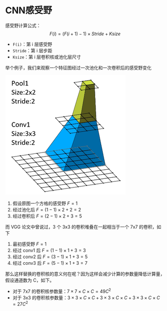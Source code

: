 # CNN感受野

感受野计算公式：
$$
F(i) = (F(i+1) - 1) \times Stride + Ksize
$$

+ `F(i)`：第 i 层感受野
+ `Stride`：第 i 层步距
+ `Ksize`：第 i 层卷积核或池化层尺寸

举个例子，我们来观察一个特征图经过一次池化和一次卷积后的感受野变化

![image-20220325162402588](img/image-20220325162402588.png)

1. 假设原图一个方格的感受野 $F = 1$
2. 经过池化后 $F = (1 - 1) \times 2 + 2 = 2$
3. 经过卷积后 $F=(2-1)\times 2 + 3=5$

而 VGG 论文中曾说过，3 个 3x3 的卷积堆叠在一起相当于一个 7x7 的卷积，如下

1. 最初感受野 $F = 1$
2. 经过 conv1 后  $F = (1 - 1) \times 1 + 3 = 3$
3. 经过 conv2 后  $F = (3 - 1) \times 1 + 3 = 5$
4. 经过 conv3 后  $F = (5 - 1) \times 1 + 3 = 7$

那么这样替换的卷积核的意义何在呢？因为这样会减少计算的参数量降低计算量，假设通道数为 C，如下。

+ 对于 7x7 的卷积核参数量：$7\times7\times C \times C =49 C^2$
+ 对于 3x3 的卷积核参数量：$3\times3\times C \times C + 3\times3\times C \times C + 3\times3\times C \times C =27 C^2$


